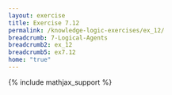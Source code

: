 ```yaml
---
layout: exercise
title: Exercise 7.12
permalink: /knowledge-logic-exercises/ex_12/
breadcrumb: 7-Logical-Agents
breadcrumb2: ex_12
breadcrumb5: ex7.12
home: "true"
---
```


{% include mathjax_support %}


